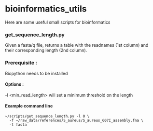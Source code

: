 # bioinformatics_utils
Here are some useful small scripts for bioinformatics

### get_sequence_length.py
Given a fasta/q file, returns a table with the readnames (1st column) and their corresponding length (2nd column).

### Prerequisite : 
Biopython needs to be installed 

#### Options : 
-l <min_read_length> will set a minimum threshold on the length

#### Example command line
```{bash}
~/scripts/get_sequence_length.py -l 0 \
  -f ~/raw_data/references/S_aureus/S_aureus_G07I_assembly.fna \
  -t fasta
```
  
